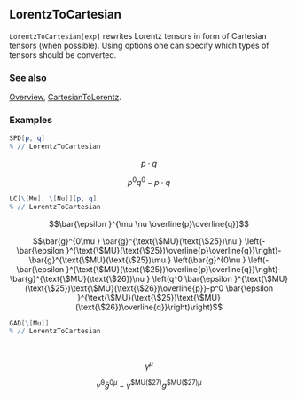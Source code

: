 ## LorentzToCartesian

`LorentzToCartesian[exp]`  rewrites Lorentz tensors in form of Cartesian tensors (when possible). Using options one can specify which types of tensors should be converted.

### See also

[Overview](Extra/FeynCalc.md), [CartesianToLorentz](CartesianToLorentz.md).

### Examples

```mathematica
SPD[p, q]
% // LorentzToCartesian
```

$$p\cdot q$$

$$p^0 q^0-p\cdot q$$

```mathematica
LC[\[Mu], \[Nu]][p, q]
% // LorentzToCartesian
```

$$\bar{\epsilon }^{\mu \nu \overline{p}\overline{q}}$$

$$\bar{g}^{0\mu } \bar{g}^{\text{\$MU}(\text{\$25})\nu } \left(-\bar{\epsilon }^{\text{\$MU}(\text{\$25})\overline{p}\overline{q}}\right)-\bar{g}^{\text{\$MU}(\text{\$25})\mu } \left(\bar{g}^{0\nu } \left(-\bar{\epsilon }^{\text{\$MU}(\text{\$25})\overline{p}\overline{q}}\right)-\bar{g}^{\text{\$MU}(\text{\$26})\nu } \left(q^0 \bar{\epsilon }^{\text{\$MU}(\text{\$25})\text{\$MU}(\text{\$26})\overline{p}}-p^0 \bar{\epsilon }^{\text{\$MU}(\text{\$25})\text{\$MU}(\text{\$26})\overline{q}}\right)\right)$$

```mathematica
GAD[\[Mu]]
% // LorentzToCartesian 
  
 

```

$$\gamma ^{\mu }$$

$$\bar{\gamma }^0 \bar{g}^{0\mu }-\gamma ^{\text{\$MU}(\text{\$27})} g^{\text{\$MU}(\text{\$27})\mu }$$
